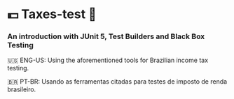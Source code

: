 # 💵 Taxes-test 🧮
### An introduction with JUnit 5, Test Builders and Black Box Testing

🇺🇸 ENG-US:
Using the aforementioned tools for Brazilian income tax testing.

🇧🇷 PT-BR:
Usando as ferramentas citadas para testes de imposto de renda brasileiro.
